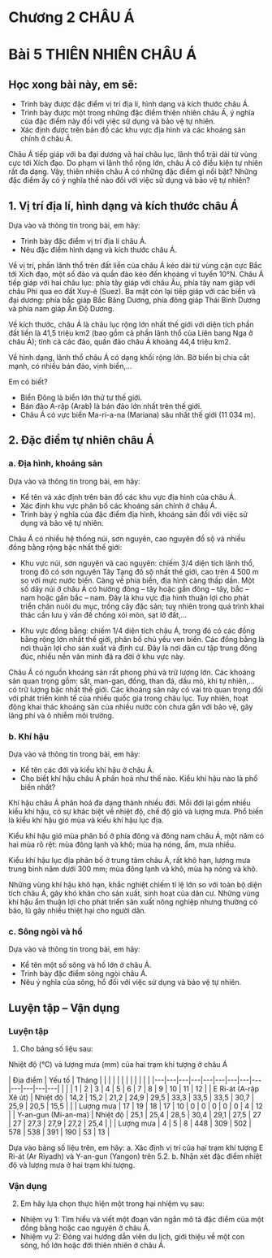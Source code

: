 # Chương 2 CHÂU Á

# Bài 5 THIÊN NHIÊN CHÂU Á

## Học xong bài này, em sẽ:
- Trình bày được đặc điểm vị trí địa lí, hình dạng và kích thước châu Á.
- Trình bày được một trong những đặc điểm thiên nhiên châu Á, ý nghĩa của đặc điểm này đối với việc sử dụng và bảo vệ tự nhiên.
- Xác định được trên bản đồ các khu vực địa hình và các khoáng sản chính ở châu Á.

Châu Á tiếp giáp với ba đại dương và hai châu lục, lãnh thổ trải dài từ vùng cực tới Xích đạo. Do phạm vi lãnh thổ rộng lớn, châu Á có điều kiện tự nhiên rất đa dạng. Vậy, thiên nhiên châu Á có những đặc điểm gì nổi bật? Những đặc điểm ấy có ý nghĩa thế nào đối với việc sử dụng và bảo vệ tự nhiên?

## 1. Vị trí địa lí, hình dạng và kích thước châu Á

Dựa vào và thông tin trong bài, em hãy:
- Trình bày đặc điểm vị trí địa lí châu Á.
- Nêu đặc điểm hình dạng và kích thước châu Á.

Về vị trí, phần lãnh thổ trên đất liền của châu Á kéo dài từ vùng cận cực Bắc tới Xích đạo, một số đảo và quần đảo kéo đến khoảng vĩ tuyến 10°N. Châu Á tiếp giáp với hai châu lục: phía tây giáp với châu Âu, phía tây nam giáp với châu Phi qua eo đất Xuy-ê (Suez). Ba mặt còn lại tiếp giáp với các biển và đại dương: phía bắc giáp Bắc Băng Dương, phía đông giáp Thái Bình Dương và phía nam giáp Ấn Độ Dương.

Về kích thước, châu Á là châu lục rộng lớn nhất thế giới với diện tích phần đất liền là 41,5 triệu km2 (bao gồm cả phần lãnh thổ của Liên bang Nga ở châu Á); tính cả các đảo, quần đảo châu Á khoảng 44,4 triệu km2.

Về hình dạng, lãnh thổ châu Á có dạng khối rộng lớn. Bờ biển bị chia cắt mạnh, có nhiều bán đảo, vịnh biển,...

Em có biết?
- Biển Đông là biển lớn thứ tư thế giới.
- Bán đảo A-rập (Arab) là bán đảo lớn nhất trên thế giới.
- Châu Á có vực biển Ma-ri-a-na (Mariana) sâu nhất thế giới (11 034 m).

## 2. Đặc điểm tự nhiên châu Á

### a. Địa hình, khoáng sản

Dựa vào và thông tin trong bài, em hãy:
- Kể tên và xác định trên bản đồ các khu vực địa hình của châu Á.
- Xác định khu vực phân bố các khoáng sản chính ở châu Á.
- Trình bày ý nghĩa của đặc điểm địa hình, khoáng sản đối với việc sử dụng và bảo vệ tự nhiên.

Châu Á có nhiều hệ thống núi, sơn nguyên, cao nguyên đồ sộ và nhiều đồng bằng rộng bậc nhất thế giới:

- Khu vực núi, sơn nguyên và cao nguyên: chiếm 3/4 diện tích lãnh thổ, trong đó có sơn nguyên Tây Tạng đồ sộ nhất thế giới, cao trên 4 500 m so với mực nước biển. Càng về phía biển, địa hình càng thấp dần. Một số dãy núi ở châu Á có hướng đông – tây hoặc gần đông – tây, bắc – nam hoặc gần bắc – nam. Đây là khu vực địa hình thuận lợi cho phát triển chăn nuôi du mục, trồng cây đặc sản; tuy nhiên trong quá trình khai thác cần lưu ý vấn đề chống xói mòn, sạt lở đất,...

- Khu vực đồng bằng: chiếm 1/4 diện tích châu Á, trong đó có các đồng bằng rộng lớn nhất thế giới, phân bố chủ yếu ven biển. Các đồng bằng là nơi thuận lợi cho sản xuất và định cư. Đây là nơi dân cư tập trung đông đúc, nhiều nền văn minh đã ra đời ở khu vực này.

Châu Á có nguồn khoáng sản rất phong phú và trữ lượng lớn. Các khoáng sản quan trọng gồm: sắt, man-gan, đồng, than đá, dầu mỏ, khí tự nhiên,... có trữ lượng bậc nhất thế giới. Các khoáng sản này có vai trò quan trọng đối với phát triển kinh tế của nhiều quốc gia trong châu lục. Tuy nhiên, hoạt động khai thác khoáng sản của nhiều nước còn chưa gắn với bảo vệ, gây lãng phí và ô nhiễm môi trường.

### b. Khí hậu

Dựa vào và thông tin trong bài, em hãy:
- Kể tên các đới và kiểu khí hậu ở châu Á.
- Cho biết khí hậu châu Á phân hoá như thế nào. Kiểu khí hậu nào là phổ biến nhất?

Khí hậu châu Á phân hoá đa dạng thành nhiều đới. Mỗi đới lại gồm nhiều kiểu khí hậu, có sự khác biệt về nhiệt độ, chế độ gió và lượng mưa. Phổ biến là kiểu khí hậu gió mùa và kiểu khí hậu lục địa.

Kiểu khí hậu gió mùa phân bố ở phía đông và đông nam châu Á, một năm có hai mùa rõ rệt: mùa đông lạnh và khô; mùa hạ nóng, ẩm, mưa nhiều.

Kiểu khí hậu lục địa phân bố ở trung tâm châu Á, rất khô hạn, lượng mưa trung bình năm dưới 300 mm; mùa đông lạnh và khô, mùa hạ nóng và khô.

Những vùng khí hậu khô hạn, khắc nghiệt chiếm tỉ lệ lớn so với toàn bộ diện tích châu Á, gây khó khăn cho sản xuất, sinh hoạt của dân cư. Những vùng khí hậu ẩm thuận lợi cho phát triển sản xuất nông nghiệp nhưng thường có bão, lũ gây nhiều thiệt hại cho người dân.

### c. Sông ngòi và hồ

Dựa vào và thông tin trong bài, em hãy:
- Kể tên một số sông và hồ lớn ở châu Á.
- Trình bày đặc điểm sông ngòi châu Á.
- Nêu ý nghĩa của sông, hồ đối với việc sử dụng và bảo vệ tự nhiên.

## Luyện tập – Vận dụng

### Luyện tập

1. Cho bảng số liệu sau:

Nhiệt độ (°C) và lượng mưa (mm) của hai trạm khí tượng ở châu Á

| Địa điểm | Yếu tố | Tháng | | | | | | | | | | | |
|---|---|---|---|---|---|---|---|---|---|---|---|---|
| | | 1 | 2 | 3 | 4 | 5 | 6 | 7 | 8 | 9 | 10 | 11 | 12 |
| E Ri-át (A-rập Xê út) | Nhiệt độ | 14,2 | 15,2 | 21,2 | 24,9 | 29,5 | 33,3 | 33,5 | 33,5 | 30,7 | 25,9 | 20,5 | 15,5 |
| | Lượng mưa | 17 | 19 | 18 | 17 | 10 | 0 | 0 | 0 | 0 | 0 | 4 | 12 |
| Y-an-gun (Mi-an-ma) | Nhiệt độ | 25,1 | 25,4 | 28,5 | 30,4 | 29,1 | 27,5 | 27 | 27 | 27,3 | 27,9 | 27,2 | 25,4 |
| | Lượng mưa | 4 | 5 | 8 | 448 | 309 | 502 | 578 | 538 | 391 | 190 | 53 | 13 |

Dựa vào bảng số liệu trên, em hãy:
a. Xác định vị trí của hai trạm khí tượng E Ri-át (Ar Riyadh) và Y-an-gun (Yangon) trên 5.2.
b. Nhận xét đặc điểm nhiệt độ và lượng mưa ở hai trạm khí tượng.

### Vận dụng

2. Em hãy lựa chọn thực hiện một trong hai nhiệm vụ sau:
- Nhiệm vụ 1: Tìm hiểu và viết một đoạn văn ngắn mô tả đặc điểm của một đồng bằng hoặc cao nguyên ở châu Á.
- Nhiệm vụ 2: Đóng vai hướng dẫn viên du lịch, giới thiệu về một con sông, hồ lớn hoặc đới thiên nhiên ở châu Á.
